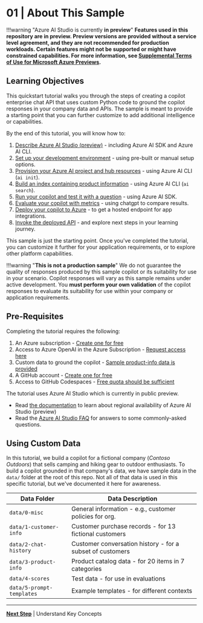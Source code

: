 # 01 | About This Sample

!!!warning "Azure AI Studio is currently **in preview**"
    **Features used in this repository are in preview. Preview versions are provided without a service level agreement, and they are not recommended for production workloads. Certain features might not be supported or might have constrained capabilities. For more information, see [Supplemental Terms of Use for Microsoft Azure Previews](https://azure.microsoft.com/en-us/support/legal/preview-supplemental-terms/).**


## Learning Objectives

This quickstart tutorial walks you through the steps of creating a copilot enterprise chat API that uses custom Python code to ground the copilot responses in your company data and APIs. The sample is meant to provide a starting point that you can further customize to add additional intelligence or capabilities. 

By the end of this tutorial, you will know how to:

1. [Describe Azure AI Studio (preview)](./02-technology.md) - including Azure AI SDK and Azure AI CLI.
1. [Set up your development environment](./03-setup.md) - using pre-built or manual setup options.
1. [Provision your Azure AI project and hub resources](./04-provision.md) - using Azure AI CLI (`ai init`).
1. [Build an index containing product information](./05-populate.md) - using Azure AI CLI (`ai search`). 
1. [Run your copilot and test it with a question](./06-run.md) - using Azure AI SDK.
1. [Evaluate your copilot with metrics](./07-evaluate.md) - using chatgpt to compare results.
1. [Deploy your copilot to Azure](./08-deploy.md) - to get a hosted endpoint for app integrations.
1. [Invoke the deployed API](./09-summary.md) - and explore next steps in your learning journey.

This sample is just the starting point. Once you've completed the tutorial, you can customize it further for your application requirements, or to explore other platform capabilities.

!!!warning "**This is not a production sample**" 
    We do not guarantee the quality of responses produced by this sample copilot or its suitability for use in your scenario. Copilot responses will vary as this sample remains under active development. You **must perform your own validation** of the copilot responses to evaluate its suitability for use within your company or application requirements.


## Pre-Requisites

Completing the tutorial requires the following:

1. An Azure subscription - [Create one for free](https://azure.microsoft.com/free/cognitive-services)
2. Access to Azure OpenAI in the Azure Subscription - [Request access here](https://aka.ms/oai/access)
3. Custom data to ground the copilot - [Sample product-info data is provided](./../data/3-product-info/)
4. A GitHub account - [Create one for free](https://github.com/signup)
5. Access to GitHub Codespaces - [Free quota should be sufficient](https://docs.github.com/en/billing/managing-billing-for-github-codespaces/about-billing-for-github-codespaces#monthly-included-storage-and-core-hours-for-personal-accounts)

The tutorial uses Azure AI Studio which is currently in public preview.

 - Read [the documentation](https://learn.microsoft.com/azure/ai-studio/reference/region-support#azure-public-regions) to learn about regional availability of Azure AI Studio (preview)
 - Read the [Azure AI Studio FAQ](https://learn.microsoft.com/azure/ai-studio/faq) for answers to some commonly-asked questions.

## Using Custom Data

In this tutorial, we build a copilot for a fictional company (_Contoso Outdoors_) that sells camping and hiking gear to outdoor enthusiasts. To build a copilot grounded in that company's data, we have sample data in the `data/` folder at the root of this repo. Not all of that data is used in this specific tutorial, but we've documented it here for awareness.

| Data Folder | Data Description |
| --- | --- |
| `data/0-misc` | General information - e.g., customer policies for org. |
| `data/1-customer-info`| Customer purchase records  - for 13 fictional customers |
| `data/2-chat-history`| Customer conversation history - for a subset of customers |
| `data/3-product-info` | Product catalog data - for 20 items in 7 categories |
| `data/4-scores` | Test data - for use in evaluations  |
| `data/5-prompt-templates` | Example templates - for different contexts |

---

[**Next Step**](./02-technology.md) | Understand Key Concepts
